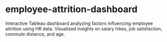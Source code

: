 # employee-attrition-dashboard
Interactive Tableau dashboard analyzing factors influencing employee attrition using HR data. Visualized insights on salary hikes, job satisfaction, commute distance, and age.
